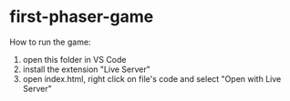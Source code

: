 # first-phaser-game

How to run the game:
1. open this folder in VS Code
2. install the extension "Live Server"
3. open index.html, right click on file's code and select "Open with Live Server"